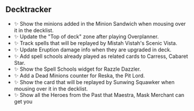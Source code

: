 ## Decktracker

-   ✨ Show the minions added in the Minion Sandwich when mousing over it in the decklist.
-   ✨ Update the "Top of deck" zone after playing Overplanner.
-   ✨ Track spells that will be replayed by Mistah Vistah's Scenic Vista.
-   ✨ Update Eruption damage info when they are upgraded in deck.
-   ✨ Add spell schools already played as related cards to Carress, Cabaret Star.
-   ✨ Show the Spell Schools widget for Razzle Dazzler.
-   ✨ Add a Dead Minions counter for Reska, the Pit Lord.
-   ✨ Show the card that will be replayed by Sunwing Squawker when mousing over it in the decklist.
-   ✨ Show all the Heroes from the Past that Maestra, Mask Merchant can get you
